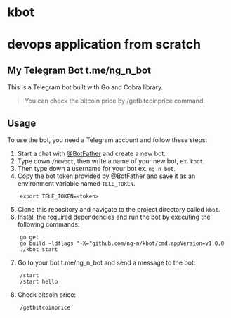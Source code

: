 # kbot
# devops application from scratch

## My Telegram Bot t.me/ng_n_bot

This is a Telegram bot built with Go and Cobra library.
> You can check the bitcoin price by /getbitcoinprice command.

## Usage

To use the bot, you need a Telegram account and follow these steps:

1. Start a chat with [@BotFather](https://t.me/botfather) and create a new bot.
2. Type down `/newbot`, then write a name of your new bot, ex. `kbot`.
3. Then type down a username for your bot ex. `ng_n_bot`.
4. Copy the bot token provided by @BotFather and save it as an environment variable named `TELE_TOKEN`.
```
    export TELE_TOKEN=<token>
```
5. Clone this repository and navigate to the project directory called `kbot`.
6. Install the required dependencies and run the bot by executing the following commands:
```
    go get
    go build -ldflags "-X="github.com/ng-n/kbot/cmd.appVersion=v1.0.0
    ./kbot start
```
7. Go to your bot t.me/ng_n_bot and send a message to the bot:
```
    /start
    /start hello
```
8. Check bitcoin price:
```
    /getbitcoinprice
```
